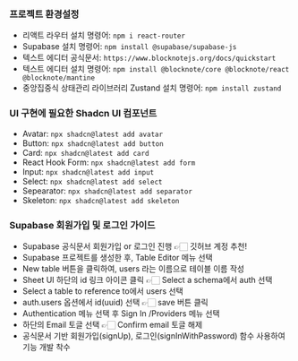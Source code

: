 ### 프로젝트 환경설정

-   리액트 라우터 설치 명령어: `npm i react-router` <br />
-   Supabase 설치 명령어: `npm install @supabase/supabase-js` <br />
-   텍스트 에디터 공식문서: `https://www.blocknotejs.org/docs/quickstart` <br />
-   텍스트 에디터 설치 명령어: `npm install @blocknote/core @blocknote/react @blocknote/mantine` <br />
-   중앙집중식 상태관리 라이브러리 Zustand 설치 명령어: `npm install zustand` <br />

### UI 구현에 필요한 Shadcn UI 컴포넌트

-   Avatar: `npx shadcn@latest add avatar` <br />
-   Button: `npx shadcn@latest add button` <br />
-   Card: `npx shadcn@latest add card` <br />
-   React Hook Form: `npx shadcn@latest add form` <br />
-   Input: `npx shadcn@latest add input` <br />
-   Select: `npx shadcn@latest add select` <br />
-   Sepearator: `npx shadcn@latest add separator` <br />
-   Skeleton: `npx shadcn@latest add skeleton` <br />

### Supabase 회원가입 및 로그인 가이드

-   Supabase 공식문서 회원가입 or 로그인 진행 👉🏻 깃허브 계정 추천!
-   Supabase 프로젝트를 생성한 후, Table Editor 메뉴 선택
-   New table 버튼을 클릭하여, users 라는 이름으로 테이블 이름 작성
-   Sheet UI 하단의 id 링크 아이콘 클릭 👉🏻 Select a schema에서 auth 선택
-   Select a table to reference to에서 users 선택
-   auth.users 옵션에서 id(uuid) 선택 👉🏻 save 버튼 클릭
    <br />
-   Authentication 메뉴 선택 후 Sign In /Providers 메뉴 선택
-   하단의 Email 토글 선택 👉🏻 Confirm email 토글 해제
-   공식문서 기반 회원가입(signUp), 로그인(signInWithPassword) 함수 사용하여 기능 개발 착수
